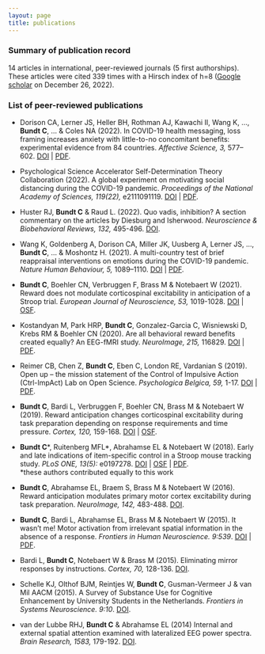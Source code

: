 ```yaml
---
layout: page
title: publications
---
```

<!--/* ![alt text](https://images.unsplash.com/photo-1507668077129-56e32842fceb?ixlib=rb-4.0.3&ixid=MnwxMjA3fDB8MHxwaG90by1wYWdlfHx8fGVufDB8fHx8&auto=format&fit=crop&w=1974&q=80){: style="float: left"; margin-right: 10em; height="25%" width="25%" 
-->
### Summary of publication record
14 articles in international, peer-reviewed journals (5 first authorships). These articles were cited 339 times with a Hirsch index of h=8 ([Google scholar](https://scholar.google.com/citations?user=XVWNeUUAAAAJ&hl=en&oi=ao) on December 26, 2022).


### List of peer-reviewed publications

- Dorison CA, Lerner JS, Heller BH, Rothman AJ, Kawachi II, Wang K, …, **Bundt C**, … & Coles NA (2022). In COVID-19 health messaging, loss framing increases anxiety with little-to-no concomitant benefits: experimental evidence from 84 countries. *Affective Science, 3,* 577–602. 
[DOI](https://doi.org/10.1007/s42761-022-00128-3) | [PDF](https://link.springer.com/content/pdf/10.1007/s42761-022-00128-3.pdf). 

- Psychological Science Accelerator Self-Determination Theory Collaboration (2022). A global experiment on motivating social distancing during the COVID-19 pandemic. *Proceedings of the National Academy of Sciences, 119(22),* e2111091119. 
[DOI](https://doi.org/10.1073/pnas.2111091119) | [PDF](https://www.pnas.org/doi/epdf/10.1073/pnas.2111091119).  

- Huster RJ, **Bundt C** & Raud L. (2022). Quo vadis, inhibition? A section commentary on the articles by Diesburg and Isherwood. *Neuroscience & Biobehavioral Reviews, 132,* 495-496. [DOI](https://doi.org/10.1016/j.neubiorev.2021.11.043).  

- Wang K, Goldenberg A, Dorison CA, Miller JK, Uusberg A, Lerner JS, ..., **Bundt C**, … & Moshontz H. (2021). A multi-country test of brief reappraisal interventions on emotions during the COVID-19 pandemic. *Nature Human Behaviour, 5,* 1089–1110.
[DOI](https://doi.org/10.1038/s41562-021-01173-x) | [PDF](https://www.nature.com/articles/s41562-021-01173-x.pdf). 

- **Bundt C**, Boehler CN, Verbruggen F, Brass M & Notebaert W (2021). Reward does not modulate corticospinal excitability in anticipation of a Stroop trial. *European Journal of Neuroscience, 53,* 1019-1028. 
[DOI](https://doi.org/10.1111/ejn.15052) | [OSF](https://osf.io/3tk4b/).

- Kostandyan M, Park HRP, **Bundt C**, Gonzalez-Garcia C, Wisniewski D, Krebs RM & Boehler CN (2020). Are all behavioral reward benefits created equally? An EEG-fMRI study. *NeuroImage, 215,* 116829. 
[DOI](https://doi.org/10.1016/j.neuroimage.2020.116829) | [PDF](https://www.sciencedirect.com/science/article/pii/S1053811920303165/pdfft?md5=ab50c641fd89dbe9c0eb784836d60012&pid=1-s2.0-S1053811920303165-main.pdf). 

- Reimer CB, Chen Z, **Bundt C**, Eben C, London RE, Vardanian S (2019). Open up – the mission statement of the Control of Impulsive Action (Ctrl-ImpAct) Lab on Open Science. *Psychologica Belgica, 59,* 1-17. 
[DOI](https://doi.org/10.5334/pb.494) | [PDF](https://www.ncbi.nlm.nih.gov/pmc/articles/PMC6707000/pdf/pb-59-1-494.pdf). 

- **Bundt C**, Bardi L, Verbruggen F, Boehler CN, Brass M & Notebaert W (2019).  Reward anticipation changes corticospinal excitability during task preparation depending on response requirements and time pressure. *Cortex, 120,* 159-168. 
[DOI](https://doi.org/10.1016/j.cortex.2019.05.020) | [OSF](https://osf.io/atx26/). 

- **Bundt C***, Ruitenberg MFL*, Abrahamse EL & Notebaert W (2018). Early and late indications of item-specific control in a Stroop mouse tracking study. *PLoS ONE, 13(5):* e0197278. 
[DOI](https://doi.org/10.1371/journal.pone.0197278) | [OSF](https://osf.io/8mcvg/) | [PDF](https://journals.plos.org/plosone/article/file?id=10.1371/journal.pone.0197278&type=printable).  
*these authors contributed equally to this work

- **Bundt C**, Abrahamse EL, Braem S, Brass M & Notebaert W (2016). Reward anticipation modulates primary motor cortex excitability during task preparation. *NeuroImage, 142,* 483-488. 
[DOI](https://doi.org/10.1016/j.neuroimage.2016.07.013).

- **Bundt C**, Bardi L, Abrahamse EL, Brass M & Notebaert W (2015). It wasn’t me! Motor activation from irrelevant spatial information in the absence of a response. *Frontiers in Human Neuroscience. 9:539*. 
[DOI](https://doi.org/10.3389/fnhum.2015.00539) | [PDF](https://www.frontiersin.org/articles/10.3389/fnhum.2015.00539/pdf).

- Bardi L, **Bundt C**, Notebaert W & Brass M (2015). Eliminating mirror responses by instructions. *Cortex, 70,* 128-136. 
[DOI](https://doi.org/10.1016/j.cortex.2015.04.018). 

- Schelle KJ, Olthof BJM, Reintjes W, **Bundt C**, Gusman-Vermeer J & van Mil AACM (2015). A Survey of Substance Use for Cognitive Enhancement by University Students in the Netherlands. *Frontiers in Systems Neuroscience. 9:10*. 
[DOI](https://doi.org/10.3389/fnsys.2015.00010). 

- van der Lubbe RHJ, **Bundt C** & Abrahamse EL (2014) Internal and external spatial attention examined with lateralized EEG power spectra. *Brain Research, 1583,* 179-192. 
[DOI](https://doi.org/10.1016/j.brainres.2014.08.007).  
